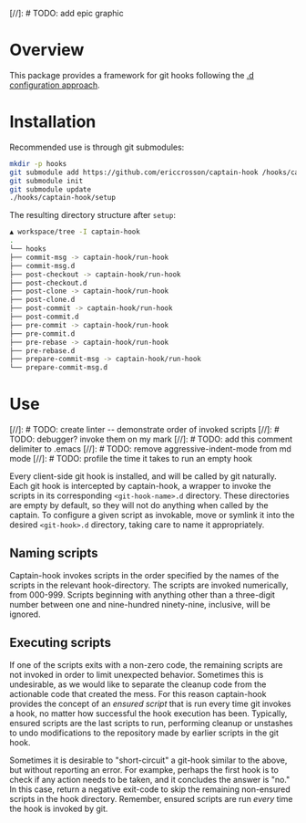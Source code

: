 [//]: # TODO: add epic graphic

# Overview

This package provides a framework for git hooks following the [.d configuration approach].

[.d configuration approach]: (http://blog.siphos.be/2013/05/the-linux-d-approach/)

# Installation

Recommended use is through git submodules:

```bash
mkdir -p hooks
git submodule add https://github.com/ericcrosson/captain-hook /hooks/captain-hook
git submodule init
git submodule update
./hooks/captain-hook/setup
```

The resulting directory structure after `setup`:

```bash
▲ workspace/tree -I captain-hook
.
└── hooks
├── commit-msg -> captain-hook/run-hook
├── commit-msg.d
├── post-checkout -> captain-hook/run-hook
├── post-checkout.d
├── post-clone -> captain-hook/run-hook
├── post-clone.d
├── post-commit -> captain-hook/run-hook
├── post-commit.d
├── pre-commit -> captain-hook/run-hook
├── pre-commit.d
├── pre-rebase -> captain-hook/run-hook
├── pre-rebase.d
├── prepare-commit-msg -> captain-hook/run-hook
└── prepare-commit-msg.d
```

# Use

[//]: # TODO: create linter -- demonstrate order of invoked scripts
[//]: # TODO: debugger? invoke them on my mark
[//]: # TODO: add this comment delimiter to .emacs
[//]: # TODO: remove aggressive-indent-mode from md mode
[//]: # TODO: profile the time it takes to run an empty hook

Every client-side git hook is installed, and will be called by git
naturally.  Each git hook is intercepted by captain-hook, a wrapper to
invoke the scripts in its corresponding `<git-hook-name>.d` directory.
These directories are empty by default, so they will not do anything
when called by the captain.  To configure a given script as invokable,
move or symlink it into the desired `<git-hook>.d` directory, taking
care to name it appropriately.

## Naming scripts

Captain-hook invokes scripts in the order specified by the names of
the scripts in the relevant hook-directory.  The scripts are invoked
numerically, from 000-999.  Scripts beginning with anything other than
a three-digit number between one and nine-hundred ninety-nine,
inclusive, will be ignored.

## Executing scripts

If one of the scripts exits with a non-zero code, the remaining
scripts are not invoked in order to limit unexpected behavior.
Sometimes this is undesirable, as we would like to separate the
cleanup code from the actionable code that created the mess.  For this
reason captain-hook provides the concept of an *ensured script* that
is run every time git invokes a hook, no matter how successful the
hook execution has been.  Typically, ensured scripts are the last
scripts to run, performing cleanup or unstashes to undo modifications
to the repository made by earlier scripts in the git hook.

Sometimes it is desirable to "short-circuit" a git-hook similar to the
above, but without reporting an error.  For exampke, perhaps the first
hook is to check if any action needs to be taken, and it concludes the
answer is "no."  In this case, return a negative exit-code to skip the
remaining non-ensured scripts in the hook directory.  Remember,
ensured scripts are run *every* time the hook is invoked by git.
